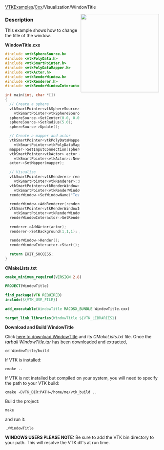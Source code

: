 [VTKExamples](/home/)/[Cxx](/Cxx)/Visualization/WindowTitle

<img align="right" src="https://github.com/lorensen/VTKExamples/blob/gh-pages/Testing/Baseline/Visualization/TestWindowTitle.png?raw=true" width="256" />

### Description
This example shows how to change the title of the window.

**WindowTitle.cxx**
```c++
#include <vtkSphereSource.h>
#include <vtkPolyData.h>
#include <vtkSmartPointer.h>
#include <vtkPolyDataMapper.h>
#include <vtkActor.h>
#include <vtkRenderWindow.h>
#include <vtkRenderer.h>
#include <vtkRenderWindowInteractor.h>
 
int main(int, char *[])
{
  // Create a sphere
  vtkSmartPointer<vtkSphereSource> sphereSource = 
    vtkSmartPointer<vtkSphereSource>::New();
  sphereSource->SetCenter(0.0, 0.0, 0.0);
  sphereSource->SetRadius(5.0);
  sphereSource->Update();

  // Create a mapper and actor
  vtkSmartPointer<vtkPolyDataMapper> mapper = 
    vtkSmartPointer<vtkPolyDataMapper>::New();
  mapper->SetInputConnection(sphereSource->GetOutputPort());
  vtkSmartPointer<vtkActor> actor = 
    vtkSmartPointer<vtkActor>::New();
  actor->SetMapper(mapper);
 
  // Visualize
  vtkSmartPointer<vtkRenderer> renderer = 
    vtkSmartPointer<vtkRenderer>::New();
  vtkSmartPointer<vtkRenderWindow> renderWindow = 
    vtkSmartPointer<vtkRenderWindow>::New();
  renderWindow->SetWindowName("Test"); // Set the title
  
  renderWindow->AddRenderer(renderer);
  vtkSmartPointer<vtkRenderWindowInteractor> renderWindowInteractor = 
    vtkSmartPointer<vtkRenderWindowInteractor>::New();
  renderWindowInteractor->SetRenderWindow(renderWindow);
    
  renderer->AddActor(actor);
  renderer->SetBackground(1,1,1); // Background color white
 
  renderWindow->Render();
  renderWindowInteractor->Start();
 
  return EXIT_SUCCESS;
}
```
**CMakeLists.txt**
```cmake
cmake_minimum_required(VERSION 2.8)
 
PROJECT(WindowTitle)
 
find_package(VTK REQUIRED)
include(${VTK_USE_FILE})
 
add_executable(WindowTitle MACOSX_BUNDLE WindowTitle.cxx)
 
target_link_libraries(WindowTitle ${VTK_LIBRARIES})
```

**Download and Build WindowTitle**

Click [here to download WindowTitle](https://github.com/lorensen/VTKWikiExamplesTarballs/raw/master/WindowTitle.tar) and its *CMakeLists.txt* file.
Once the *tarball WindowTitle.tar* has been downloaded and extracted,
```
cd WindowTitle/build 
```
If VTK is installed:
```
cmake ..
```
If VTK is not installed but compiled on your system, you will need to specify the path to your VTK build:
```
cmake -DVTK_DIR:PATH=/home/me/vtk_build ..
```
Build the project:
```
make
```
and run it:
```
./WindowTitle
```
**WINDOWS USERS PLEASE NOTE:** Be sure to add the VTK bin directory to your path. This will resolve the VTK dll's at run time.

